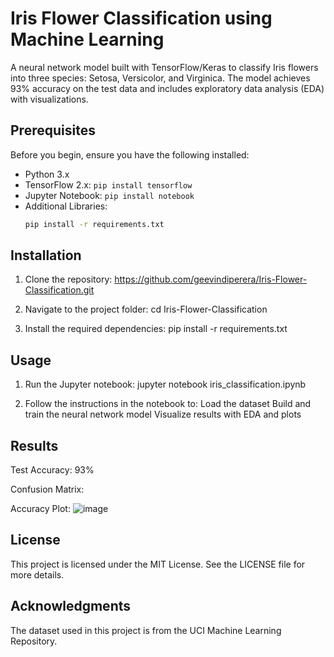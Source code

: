 # Iris Flower Classification using Machine Learning

A neural network model built with TensorFlow/Keras to classify Iris flowers into three species: Setosa, Versicolor, and Virginica. The model achieves 93% accuracy on the test data and includes exploratory data analysis (EDA) with visualizations.

## Prerequisites
Before you begin, ensure you have the following installed:

- Python 3.x  
- TensorFlow 2.x: `pip install tensorflow`  
- Jupyter Notebook: `pip install notebook`  
- Additional Libraries:  
  ```bash
  pip install -r requirements.txt

## Installation
1. Clone the repository: https://github.com/geevindiperera/Iris-Flower-Classification.git

2. Navigate to the project folder: cd Iris-Flower-Classification

3. Install the required dependencies: pip install -r requirements.txt

## Usage
1. Run the Jupyter notebook: jupyter notebook iris_classification.ipynb

2. Follow the instructions in the notebook to:
Load the dataset
Build and train the neural network model
Visualize results with EDA and plots

## Results
Test Accuracy: 93%

Confusion Matrix:

Accuracy Plot: ![image](https://github.com/user-attachments/assets/a0b6b0f2-f970-4ca0-b220-2a65a0354ac2)

## License
This project is licensed under the MIT License. See the LICENSE file for more details.

## Acknowledgments
The dataset used in this project is from the UCI Machine Learning Repository.
